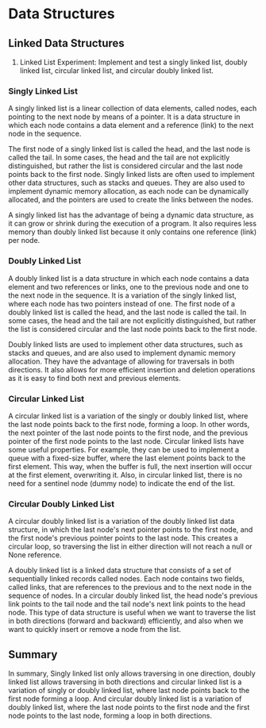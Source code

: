 # Data Structures

## Linked Data Structures

1.	Linked List Experiment: Implement and test a singly linked list, doubly linked list, circular linked list, and circular doubly linked list.

### Singly Linked List
A singly linked list is a linear collection of data elements, called nodes, each pointing to the next node by means of a pointer. It is a data structure in which each node contains a data element and a reference (link) to the next node in the sequence.

The first node of a singly linked list is called the head, and the last node is called the tail. In some cases, the head and the tail are not explicitly distinguished, but rather the list is considered circular and the last node points back to the first node. Singly linked lists are often used to implement other data structures, such as stacks and queues. They are also used to implement dynamic memory allocation, as each node can be dynamically allocated, and the pointers are used to create the links between the nodes.

A singly linked list has the advantage of being a dynamic data structure, as it can grow or shrink during the execution of a program. It also requires less memory than doubly linked list because it only contains one reference (link) per node.

### Doubly Linked List
A doubly linked list is a data structure in which each node contains a data element and two references or links, one to the previous node and one to the next node in the sequence. It is a variation of the singly linked list, where each node has two pointers instead of one. The first node of a doubly linked list is called the head, and the last node is called the tail. In some cases, the head and the tail are not explicitly distinguished, but rather the list is considered circular and the last node points back to the first node.

Doubly linked lists are used to implement other data structures, such as stacks and queues, and are also used to implement dynamic memory allocation. They have the advantage of allowing for traversals in both directions. It also allows for more efficient insertion and deletion operations as it is easy to find both next and previous elements.

### Circular Linked List
A circular linked list is a variation of the singly or doubly linked list, where the last node points back to the first node, forming a loop. In other words, the next pointer of the last node points to the first node, and the previous pointer of the first node points to the last node. Circular linked lists have some useful properties. For example, they can be used to implement a queue with a fixed-size buffer, where the last element points back to the first element. This way, when the buffer is full, the next insertion will occur at the first element, overwriting it. Also, in circular linked list, there is no need for a sentinel node (dummy node) to indicate the end of the list.

### Circular Doubly Linked List
A circular doubly linked list is a variation of the doubly linked list data structure, in which the last node's next pointer points to the first node, and the first node's previous pointer points to the last node. This creates a circular loop, so traversing the list in either direction will not reach a null or None reference.

A doubly linked list is a linked data structure that consists of a set of sequentially linked records called nodes. Each node contains two fields, called links, that are references to the previous and to the next node in the sequence of nodes. In a circular doubly linked list, the head node's previous link points to the tail node and the tail node's next link points to the head node. This type of data structure is useful when we want to traverse the list in both directions (forward and backward) efficiently, and also when we want to quickly insert or remove a node from the list.

## Summary
In summary, Singly linked list only allows traversing in one direction, doubly linked list allows traversing in both directions and circular linked list is a variation of singly or doubly linked list, where last node points back to the first node forming a loop. And circular doubly linked list is a variation of doubly linked list, where the last node points to the first node and the first node points to the last node, forming a loop in both directions.
